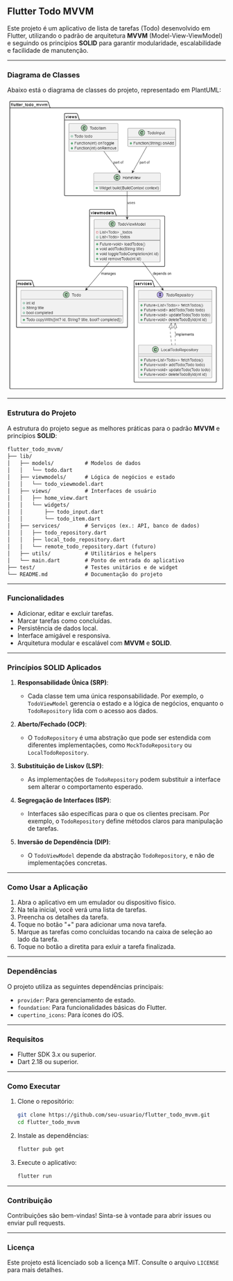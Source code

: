 ## Flutter Todo MVVM

Este projeto é um aplicativo de lista de tarefas (Todo) desenvolvido em Flutter, utilizando o padrão de arquitetura **MVVM** (Model-View-ViewModel) e seguindo os princípios **SOLID** para garantir modularidade, escalabilidade e facilidade de manutenção.

---

### **Diagrama de Classes**

Abaixo está o diagrama de classes do projeto, representado em PlantUML:

<p align="center">
    <a href="https://github.com/jciterceros/flutter_todo_mvvm/blob/f4ce5efb97eef3686ec7793bf609111d0d1fc9dd/docs/diagram_MVVM.png" target="blank">
        <img src="https://github.com/jciterceros/flutter_todo_mvvm/blob/f4ce5efb97eef3686ec7793bf609111d0d1fc9dd/docs/diagram_MVVM.png" width="500" alt="Class Diagram MVVM" />
    </a>
</p>

---

### **Estrutura do Projeto**

A estrutura do projeto segue as melhores práticas para o padrão **MVVM** e princípios **SOLID**:

```
flutter_todo_mvvm/
├── lib/
│   ├── models/          # Modelos de dados
│   │   └── todo.dart
│   ├── viewmodels/      # Lógica de negócios e estado
│   │   └── todo_viewmodel.dart
│   ├── views/           # Interfaces de usuário
│   │   ├── home_view.dart
│   │   └── widgets/
│   │       ├── todo_input.dart
│   │       └── todo_item.dart
│   ├── services/        # Serviços (ex.: API, banco de dados)
│   │   ├── todo_repository.dart
│   │   ├── local_todo_repository.dart
│   │   └── remote_todo_repository.dart (futuro)
│   ├── utils/           # Utilitários e helpers
│   └── main.dart        # Ponto de entrada do aplicativo
├── test/                # Testes unitários e de widget
└── README.md            # Documentação do projeto
```

---

### **Funcionalidades**

- Adicionar, editar e excluir tarefas.
- Marcar tarefas como concluídas.
- Persistência de dados local.
- Interface amigável e responsiva.
- Arquitetura modular e escalável com **MVVM** e **SOLID**.

---

### **Princípios SOLID Aplicados**

1. **Responsabilidade Única (SRP)**:
   - Cada classe tem uma única responsabilidade. Por exemplo, o `TodoViewModel` gerencia o estado e a lógica de negócios, enquanto o `TodoRepository` lida com o acesso aos dados.

2. **Aberto/Fechado (OCP)**:
   - O `TodoRepository` é uma abstração que pode ser estendida com diferentes implementações, como `MockTodoRepository` ou `LocalTodoRepository`.

3. **Substituição de Liskov (LSP)**:
   - As implementações de `TodoRepository` podem substituir a interface sem alterar o comportamento esperado.

4. **Segregação de Interfaces (ISP)**:
   - Interfaces são específicas para o que os clientes precisam. Por exemplo, o `TodoRepository` define métodos claros para manipulação de tarefas.

5. **Inversão de Dependência (DIP)**:
   - O `TodoViewModel` depende da abstração `TodoRepository`, e não de implementações concretas.

---

### **Como Usar a Aplicação**

1. Abra o aplicativo em um emulador ou dispositivo físico.
2. Na tela inicial, você verá uma lista de tarefas.
3. Preencha os detalhes da tarefa.
4. Toque no botão "+" para adicionar uma nova tarefa.
5. Marque as tarefas como concluídas tocando na caixa de seleção ao lado da tarefa.
6. Toque no botão a diretita para exluir a tarefa finalizada.

---

### **Dependências**

O projeto utiliza as seguintes dependências principais:
- `provider`: Para gerenciamento de estado.
- `foundation`: Para funcionalidades básicas do Flutter.
- `cupertino_icons`: Para ícones do iOS.

---

### **Requisitos**

- Flutter SDK 3.x ou superior.
- Dart 2.18 ou superior.

---

### **Como Executar**

1. Clone o repositório:
    ```bash
    git clone https://github.com/seu-usuario/flutter_todo_mvvm.git
    cd flutter_todo_mvvm
    ```

2. Instale as dependências:
    ```bash
    flutter pub get
    ```

3. Execute o aplicativo:
    ```bash
    flutter run
    ```
---

### **Contribuição**

Contribuições são bem-vindas! Sinta-se à vontade para abrir issues ou enviar pull requests.

---

### **Licença**

Este projeto está licenciado sob a licença MIT. Consulte o arquivo `LICENSE` para mais detalhes.